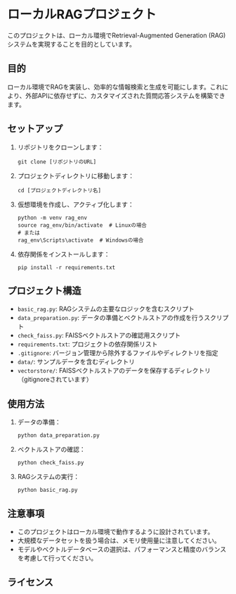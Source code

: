 # ローカルRAGプロジェクト

このプロジェクトは、ローカル環境でRetrieval-Augmented Generation (RAG) システムを実現することを目的としています。

## 目的

ローカル環境でRAGを実装し、効率的な情報検索と生成を可能にします。これにより、外部APIに依存せずに、カスタマイズされた質問応答システムを構築できます。

## セットアップ

1. リポジトリをクローンします：
   ```
   git clone [リポジトリのURL]
   ```

1. プロジェクトディレクトリに移動します：
   ```
   cd [プロジェクトディレクトリ名]
   ```

1. 仮想環境を作成し、アクティブ化します：
   ```
   python -m venv rag_env
   source rag_env/bin/activate  # Linuxの場合
   # または
   rag_env\Scripts\activate  # Windowsの場合
   ```

1. 依存関係をインストールします：
   ```
   pip install -r requirements.txt
   ```

## プロジェクト構造

- `basic_rag.py`: RAGシステムの主要なロジックを含むスクリプト
- `data_preparation.py`: データの準備とベクトルストアの作成を行うスクリプト
- `check_faiss.py`: FAISSベクトルストアの確認用スクリプト
- `requirements.txt`: プロジェクトの依存関係リスト
- `.gitignore`: バージョン管理から除外するファイルやディレクトリを指定
- `data/`: サンプルデータを含むディレクトリ
- `vectorstore/`: FAISSベクトルストアのデータを保存するディレクトリ（gitignoreされています）

## 使用方法

1. データの準備：
   ```
   python data_preparation.py
   ```

1. ベクトルストアの確認：
   ```
   python check_faiss.py
   ```

1. RAGシステムの実行：
   ```
   python basic_rag.py
   ```

## 注意事項

- このプロジェクトはローカル環境で動作するように設計されています。
- 大規模なデータセットを扱う場合は、メモリ使用量に注意してください。
- モデルやベクトルデータベースの選択は、パフォーマンスと精度のバランスを考慮して行ってください。


## ライセンス
